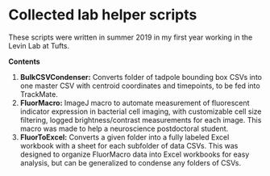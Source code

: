 # Collected lab helper scripts 
These scripts were written in summer 2019 in my first year working in the Levin Lab at Tufts.

**Contents**
1. **BulkCSVCondenser:** Converts folder of tadpole bounding box CSVs into one master CSV with 
centroid coordinates and timepoints, to be fed into TrackMate.
2. **FluorMacro:** ImageJ macro to automate measurement of fluorescent indicator expression in bacterial cell imaging, with customizable cell size filtering, logged brightness/contrast measurements for each image. 
This macro was made to help a neuroscience postdoctoral student.
3. **FluorToExcel:** Converts a given folder into a fully labeled Excel workbook with a sheet for each subfolder of data CSVs. 
This was designed to organize FluorMacro data into Excel workbooks for easy analysis, but can be generalized to condense any folders of CSVs.
